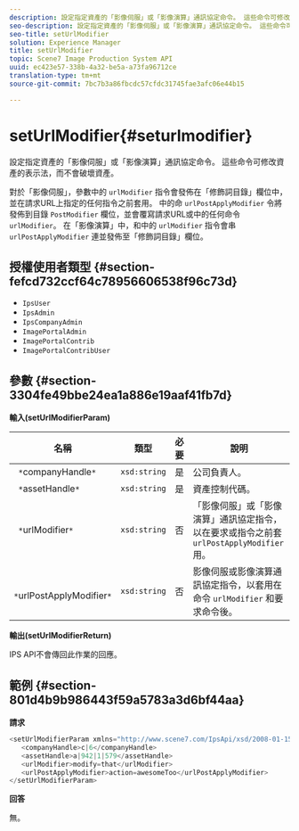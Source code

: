 ```yaml
---
description: 設定指定資產的「影像伺服」或「影像演算」通訊協定命令。 這些命令可修改資產的表示法，而不會破壞資產。
seo-description: 設定指定資產的「影像伺服」或「影像演算」通訊協定命令。 這些命令可修改資產的表示法，而不會破壞資產。
seo-title: setUrlModifier
solution: Experience Manager
title: setUrlModifier
topic: Scene7 Image Production System API
uuid: ec423e57-338b-4a32-be5a-a73fa96712ce
translation-type: tm+mt
source-git-commit: 7bc7b3a86fbcdc57cfdc31745fae3afc06e44b15

---
```



# setUrlModifier{#seturlmodifier}

設定指定資產的「影像伺服」或「影像演算」通訊協定命令。 這些命令可修改資產的表示法，而不會破壞資產。

對於「影像伺服」，參數中的 `urlModifier` 指令會發佈在「修飾詞目錄」欄位中，並在請求URL上指定的任何指令之前套用。 中的命 `urlPostApplyModifier` 令將發佈到目錄 `PostModifier` 欄位，並會覆寫請求URL或中的任何命令 `urlModifier`。 在「影像演算」中，和中的 `urlModifier` 指令會串 `urlPostApplyModifier` 連並發佈至「修飾詞目錄」欄位。

## 授權使用者類型 {#section-fefcd732ccf64c78956606538f96c73d}

* `IpsUser`
* `IpsAdmin`
* `IpsCompanyAdmin`
* `ImagePortalAdmin`
* `ImagePortalContrib`
* `ImagePortalContribUser`

## 參數 {#section-3304fe49bbe24ea1a886e19aaf41fb7d}

**輸入(setUrlModifierParam)**

| 名稱 | 類型 | 必要 | 說明 |
|---|---|---|---|
| ` *`companyHandle`*` | `xsd:string` | 是 | 公司負責人。 |
| ` *`assetHandle`*` | `xsd:string` | 是 | 資產控制代碼。 |
| ` *`urlModifier`*` | `xsd:string` | 否 | 「影像伺服」或「影像演算」通訊協定指令，以在要求或指令之前套 `urlPostApplyModifier` 用。 |
| ` *`urlPostApplyModifier`*` | `xsd:string` | 否 | 影像伺服或影像演算通訊協定指令，以套用在命令 `urlModifier` 和要求命令後。 |

**輸出(setUrlModifierReturn)**

IPS API不會傳回此作業的回應。

## 範例 {#section-801d4b9b986443f59a5783a3d6bf44aa}

**請求**

```java
<setUrlModifierParam xmlns="http://www.scene7.com/IpsApi/xsd/2008-01-15">
   <companyHandle>c|6</companyHandle>
   <assetHandle>a|942|1|579</assetHandle>
   <urlModifier>modify=that</urlModifier>
   <urlPostApplyModifier>action=awesomeToo</urlPostApplyModifier>
</setUrlModifierParam>
```

**回答**

無。
